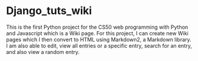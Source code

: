 ﻿# Django_tuts_wiki

This is the first Python project for the CS50 web programming with Python and Javascript which is a Wiki page. For this project, I can create new Wiki pages which I then convert to HTML using Markdown2, a Markdown library. I am also able to edit, view all entries or a specific entry, search for an entry, and also view a random entry.
